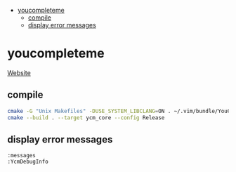 <!-- toc -->
  * [youcompleteme](#youcompleteme)
    * [compile](#compile)
    * [display error messages](#display-error-messages)
<!-- toc -->


# youcompleteme

[Website](https://valloric.github.io/YouCompleteMe/)

## compile

```bash
cmake -G "Unix Makefiles" -DUSE_SYSTEM_LIBCLANG=ON . ~/.vim/bundle/YouCompleteMe/third_party/ycmd/cpp
cmake --build . --target ycm_core --config Release
```

## display error messages

```vim
:messages
:YcmDebugInfo
```

